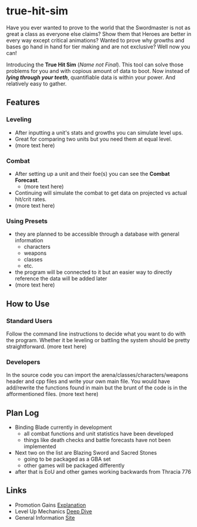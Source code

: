 # true-hit-sim
Have you ever wanted to prove to the world that the Swordmaster is not as great a class as everyone else claims? Show them that Heroes are better in every way except critical animations? Wanted to prove why growths and bases go hand in hand for tier making and are not exclusive? Well now you can! 

Introducing the **True Hit Sim** (*Name not Final*). This tool can solve those problems for you and with copious amount of data to boot. Now instead of ***lying through your teeth***, quantifiable data is within your power. And relatively easy to gather.

## Features
### Leveling
+ After inputting a unit's stats and growths you can simulate level ups.
+ Great for comparing two units but you need them at equal level.
+ (more text here)

### Combat
+ After setting up a unit and their foe(s) you can see the **Combat Forecast**.
  + (more text here)
+ Continuing will simulate the combat to get data on projected vs actual hit/crit rates.
+ (more text here)

### Using Presets
+ they are planned to be accessible through a database with general information
  + characters
  + weapons
  + classes
  + etc.
+ the program will be connected to it but an easier way to directly reference the data will be added later
+ (more text here)

## How to Use
### Standard Users
Follow the command line instructions to decide what you want to do with the program.
Whether it be leveling or battling the system should be pretty straightforward. (more text here)

### Developers
In the source code you can import the arena/classes/characters/weapons header and cpp files and write your own main file.
You would have add/rewrite the functions found in main but the brunt of the code is in the afformentioned files. (more text here)

## Plan Log
+ Binding Blade currently in development
  + all combat functions and unit statistics have been developed
  + things like death checks and battle forecasts have not been implemented
+ Next two on the list are Blazing Sword and Sacred Stones
  + going to be packaged as a GBA set
  + other games will be packaged differently 
+ after that is EoU and other games working backwards from Thracia 776

## Links
+ Promotion Gains [Explanation](https://www.reddit.com/r/fireemblem/comments/12owf4o/the_history_of_promotion_bonuses_across_the_series/)
+ Level Up Mechanics [Deep Dive](https://forums.serenesforest.net/index.php?/topic/91108-a-deep-dive-into-level-up-mechanics/)
+ General Information [Site](https://serenesforest.net/)
